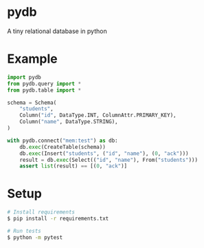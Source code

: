 # pydb

A tiny relational database in python
# Example

```python
import pydb
from pydb.query import *
from pydb.table import *

schema = Schema(
    "students",
    Column("id", DataType.INT, ColumnAttr.PRIMARY_KEY),
    Column("name", DataType.STRING),
)

with pydb.connect("mem:test") as db:
    db.exec(CreateTable(schema))
    db.exec(Insert("students", ("id", "name"), (0, "ack")))
    result = db.exec(Select(("id", "name"), From("students")))
    assert list(result) == [(0, "ack")]
```

# Setup

```bash
# Install requirements
$ pip install -r requirements.txt

# Run tests
$ python -m pytest
```
